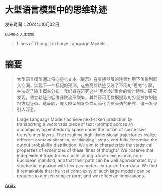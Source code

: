 # 大型语言模型中的思维轨迹

发布时间：2024年10月02日

`LLM理论` `人工智能`

> Lines of Thought in Large Language Models

# 摘要

> 大型语言模型通过将向量化文本（提示）在变换器层的连续作用下传输到嵌入空间，实现下一个标记的预测。这些高维轨迹反映了不同的“思考”步骤，并决定了输出概率分布。我们旨在研究这些“思维线”集合的统计特性。研究发现，独立轨迹沿低维非欧流形聚集，其路径可用数据提取的少量参数的随机方程近似。这表明，庞大模型的复杂性可简化为更简洁的形式，这一发现引人深思。

> Large Language Models achieve next-token prediction by transporting a vectorized piece of text (prompt) across an accompanying embedding space under the action of successive transformer layers. The resulting high-dimensional trajectories realize different contextualization, or 'thinking', steps, and fully determine the output probability distribution. We aim to characterize the statistical properties of ensembles of these 'lines of thought.' We observe that independent trajectories cluster along a low-dimensional, non-Euclidean manifold, and that their path can be well approximated by a stochastic equation with few parameters extracted from data. We find it remarkable that the vast complexity of such large models can be reduced to a much simpler form, and we reflect on implications.

[Arxiv](https://arxiv.org/abs/2410.01545)